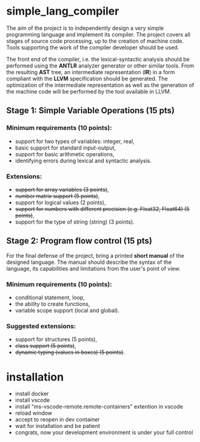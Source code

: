 # simple_lang_compiler

The aim of the project is to independently design a very simple programming language and implement its compiler. The project covers all stages of source code processing, up to the creation of machine code. Tools supporting the work of the compiler developer should be used.

The front end of the compiler, i.e. the lexical-syntactic analysis should be performed using the **ANTLR** analyzer generator or other similar tools. From the resulting **AST** tree, an intermediate representation (**IR**) in a form compliant with the **LLVM** specification should be generated. The optimization of the intermediate representation as well as the generation of the machine code will be performed by the tool available in LLVM.

## Stage 1: Simple Variable Operations (15 pts)
### Minimum requirements (10 points):
- support for two types of variables: integer, real,
- basic support for standard input-output,
- support for basic arithmetic operations,
- identifying errors during lexical and syntactic analysis.
### Extensions:
- ~~support for array variables (3 points)~~,
- ~~number matrix support (5 points)~~,
- support for logical values (2 points),
- ~~support for numbers with different precision (e.g. Float32, Float64) (5 points)~~,
- support for the type of string (string) (3 points).

## Stage 2: Program flow control (15 pts)
For the final defense of the project, bring a printed **short manual** of the designed language. The manual should describe the syntax of the language, its capabilities and limitations from the user's point of view.
### Minimum requirements (10 points):
- conditional statement, loop,
- the ability to create functions,
- variable scope support (local and global).
### Suggested extensions:
- support for structures (5 points),
- ~~class support (5 points)~~,
- ~~dynamic typing (values in boxes) (5 points)~~.

# installation
- install docker
- install vscode
- install "ms-vscode-remote.remote-containers" extention in vscode
- reload window
- accept to reopen in dev container
- wait for installation and be patient
- congrats, now your development environment is under your full control